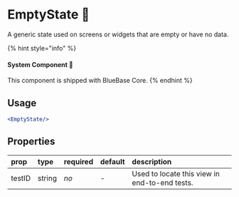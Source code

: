 # EmptyState 📌

A generic state used on screens or widgets that are empty or have no data.

{% hint style="info" %}
#### System Component 📌

This component is shipped with BlueBase Core.
{% endhint %}

## Usage

```jsx
<EmptyState/>
```

## Properties

| prop | type | required | default | description |
| :--- | :--- | :--- | :--- | :--- |
| testID | string | _no_ | - | Used to locate this view in end-to-end tests. |



